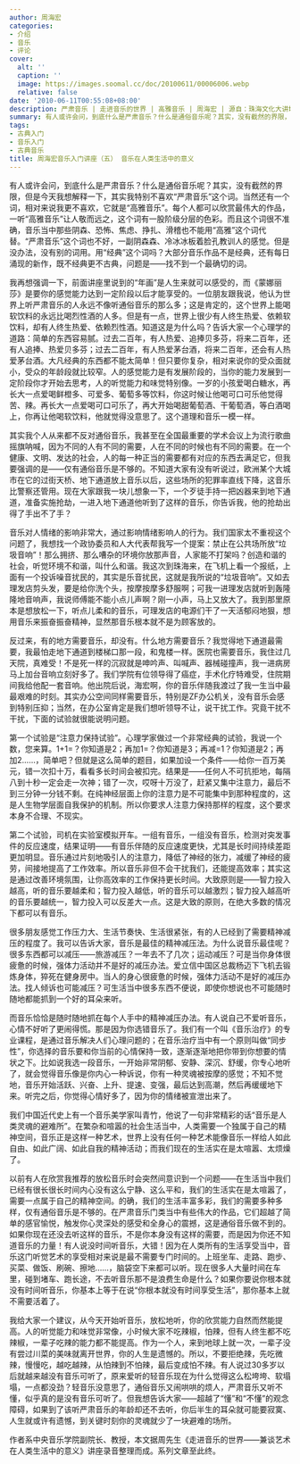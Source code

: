```yaml
---
author: 周海宏
categories:
- 介绍
- 音乐
- 评论
cover:
  alt: ''
  caption: ''
  image: https://images.soomal.cc/doc/20100611/00006006.webp
  relative: false
date: '2010-06-11T00:55:08+08:00'
description: 严肃音乐 | 走进音乐的世界 | 高雅音乐 | 周海宏 | 源自：珠海文化大讲坛 | 版权：转载 |  平均/总评分：07.75/31
summary: 有人或许会问，到底什么是严肃音乐？什么是通俗音乐呢？其实，没有截然的界限，但是今天我想解释一下，其实我特别不喜欢“严肃音乐”这个词。当然还有一个词，相对来说我更不喜欢，它就是“高雅音乐”。每个人都可以欣赏最伟大的作品，一听“高雅音乐”让人敬而远之，这个词有一股阶级分层的色彩。而且这个词很不准确，音乐当中那些阴森、恐怖、焦虑、挣扎、滑稽也不能用“高雅”这个词代替。“严肃音乐”这个词也不好……
tags:
- 古典入门
- 音乐入门
- 古典音乐
title: 周海宏音乐入门讲座（五） 音乐在人类生活中的意义
---
```


有人或许会问，到底什么是严肃音乐？什么是通俗音乐呢？其实，没有截然的界限，但是今天我想解释一下，其实我特别不喜欢“严肃音乐”这个词。当然还有一个词，相对来说我更不喜欢，它就是“高雅音乐”。每个人都可以欣赏最伟大的作品，一听“高雅音乐”让人敬而远之，这个词有一股阶级分层的色彩。而且这个词很不准确，音乐当中那些阴森、恐怖、焦虑、挣扎、滑稽也不能用“高雅”这个词代替。“严肃音乐”这个词也不好，一副阴森森、冷冰冰板着脸孔教训人的感觉。但是没办法，没有别的词用。用“经典”这个词吗？大部分音乐作品不是经典，还有每日涌现的新作，既不经典更不古典，问题是――找不到一个最确切的词。

我再想强调一下，前面讲座里说到的“年画”是人生来就可以感受的，而《蒙娜丽莎》是要你的感觉能力达到一定阶段以后才能享受的。一位朋友跟我说，他认为世界上听严肃音乐的人永远不像听通俗音乐的那么多；这是肯定的，这个世界上能喝软饮料的永远比喝烈性酒的人多。但是有一点，世界上很少有人终生热爱、依赖软饮料，却有人终生热爱、依赖烈性酒。知道这是为什么吗？告诉大家一个心理学的道路：简单的东西容易腻。过去二百年，有人热爱、追捧贝多芬，将来二百年，还有人追捧、热爱贝多芬；过去二百年，有人热爱茅台酒，将来二百年，还会有人热爱茅台酒。大凡经典的东西都不能太简单！但只要你复杂，相对来说你的受众面就小，受众的年龄段就比较窄。人的感觉能力是有发展阶段的，当你的能力发展到一定阶段你才开始去思考，人的听觉能力和味觉特别像。一岁的小孩爱喝白糖水，再长大一点爱喝鲜橙多、可爱多、葡萄多等饮料，你这时候让他喝可口可乐他觉得苦、辣。再长大一点爱喝可口可乐了，再大开始喝甜葡萄酒、干葡萄酒，等白酒喝上，你再让他喝软饮料，他就觉得没意思了。这个道理和音乐一模一样。

其实我个人从来都不反对通俗音乐，我甚至在全国最重要的学术会议上为流行歌曲摇旗呐喊，因为不同的人有不同的需要，人在不同的时候也有不同的需要。在一个健康、文明、发达的社会，人的每一种正当的需要都有对应的东西去满足它，但我要强调的是――仅有通俗音乐是不够的。不知道大家有没有听说过，欧洲某个大城市在它的过街天桥、地下通道放上音乐以后，这些场所的犯罪率直线下降，这音乐比警察还管用。现在大家跟我一块儿想象一下，一个歹徒手持一把凶器来到地下通道，准备实施抢劫，一进入地下通道他听到了这样的音乐，你告诉我，他的抢劫出得了手出不了手？

音乐对人情绪的影响非常大，通过影响情绪影响人的行为。我们国家太不重视这个问题了，我想找一个政协委员和人大代表帮我写一个提案：禁止在公共场所放“垃圾音响”！那么拥挤、那么嘈杂的环境你放那声音，人家能不打架吗？创造和谐的社会，听觉环境不和谐，叫什么和谐。我这次到珠海来，在飞机上看一个报纸，上面有一个投诉噪音扰民的，其实是乐音扰民，这就是我所说的“垃圾音响”。又如去理发店剪头发，要是给你洗个头，按摩按摩多舒服啊；可我一进理发店就听到轰隆隆地音响声，我说师傅能不能小点儿声啊？刚一小声，马上又放大了。我到那里原本是想放松一下，听点儿柔和的音乐，可理发店的电源们干了一天活郁闷地狠，想用音乐来振奋振奋精神，显然那音乐根本就不是为顾客放的。

反过来，有的地方需要音乐，却没有。什么地方需要音乐？我觉得地下通道最需要，我最怕走地下通道到楼梯口那一段，和鬼楼一样。医院也需要音乐，我住过几天院，真难受！不是死一样的沉寂就是呻吟声、叫喊声、器械碰撞声，我一进病房马上加台音响立刻好多了。我们学院有位领导得了癌症，手术化疗特难受，住院期间我给他配一套音响。他出院后说，海宏啊，你的音乐伴随我渡过了我一生当中最最艰难的时刻。其实办公空间同样需要音乐，特别是ZF办公机关，没有音乐会感到特别压抑；当然，在办公室肯定是我们想听领导不让，说干扰工作。究竟干扰不干扰，下面的试验就很能说明问题。

第一个试验是“注意力保持试验”。心理学家做过一个非常经典的试验，我说一个数，您来算。1+1=？你知道是2；再加1=？你知道是3；再减=1？你知道是2；再加2……，简单吧？但就是这么简单的题目，如果加设一个条件――给你一百万美元，错一次扣十万，看看多长时间会被扣完。结果是――任何人不可抗拒地，每隔八到十秒一定会走一次神；错了一次，哎呀十万没了，赶紧又集中注意力，最后不到三分钟一分钱不剩。在纯神经层面上你的注意力是不可能集中到那种程度的，这是人生物学层面自我保护的机制。所以你要求人注意力保持那样的程度，这个要求本身不合理、不现实。

第二个试验，司机在实验室模拟开车。一组有音乐，一组没有音乐，检测对突发事件的反应速度，结果证明――有音乐伴随的反应速度更快，尤其是长时间持续差距更加明显。音乐通过片刻地吸引人的注意力，降低了神经的张力，减缓了神经的疲劳，间接地提高了工作效率。所以音乐非但不会干扰我们，还能提高效率；其实这是通过改善环境氛围，让你高效率的工作保持更长时间。大致原则是――智力投入越高，听的音乐要越柔和；智力投入越低，听的音乐可以越激烈；智力投入越高听的音乐要越统一，智力投入可以反差大一点。这是大致的原则，在绝大多数的情况下都可以有音乐。

很多朋友感觉工作压力大、生活节奏快、生活很紧张，有的人已经到了需要精神减压的程度了。我可以告诉大家，音乐是最佳的精神减压法。为什么说音乐最佳呢？很多东西都可以减压――旅游减压？一年去不了几次；运动减压？可是当你身体很疲惫的时候，强体力活动并不是好的减压办法。爱立信中国区总裁杨迈下飞机去锻炼身体，猝死在健身房中。当人的身心很疲惫的时候，强体力活动不是好的减压办法。找人倾诉也可能减压？可生活当中很多东西不便说，即使你想说也不可能随时随地都能抓到一个好的耳朵来听。

而音乐恰恰是随时随地抓在每个人手中的精神减压办法。有人说自己不爱听音乐，心情不好听了更闹得慌。那是因为你选错音乐了。我们有一个叫《音乐治疗》的专业课程，是通过音乐解决人们心理问题的；在音乐治疗当中有一个原则叫做“同步性”，你选择的音乐要和你当前的心情保持一致，逐渐逐渐地把你带到你想要的情状之下。比如说我选一段音乐，一开始非常阴郁、安静、深沉、舒缓，你专心地听了，就会觉得音乐像是你内心一种诉说，你有一种灵魂被按摩的感觉；不知不觉地，音乐开始活跃、兴奋、上升、提速、变强，最后达到高潮，然后再缓缓地下来。听完之后，你觉得心情好多了，因为你的情绪被宣泄出来了。

我们中国近代史上有一个音乐美学家叫青竹，他说了一句非常精彩的话“音乐是人类灵魂的避难所”。在繁杂和喧嚣的社会生活当中，人类需要一个独属于自己的精神空间，音乐正是这样一种艺术，世界上没有任何一种艺术能像音乐一样给人如此自由、如此广阔、如此自我的精神活动；而我们现在的生活实在是太喧嚣、太烦燥了。

以前有人在欣赏我推荐的放松音乐时会突然间意识到一个问题――在生活当中我们已经有很长很长时间内心没有这么宁静、这么平和，我们的生活实在是太喧嚣了，需要一点属于自己的精神空间。的确，我们的生活丰富多彩，我们的需要多种多样，仅有通俗音乐是不够的。在严肃音乐门类当中有些伟大的作品，它们超越了简单的感官愉悦，触发你心灵深处的感受和全身心的震撼，这是通俗音乐做不到的。如果你现在还没去听这样的音乐，不是你本身没有这样的需要，而是因为你还不知道音乐的力量！有人说没时间听音乐，大错！因为在人类所有的生活享受当中，音乐这门听觉艺术的享受相对来说是最不需要专门时间的。上班坐车、走路、跑步、买菜、做饭、刷碗、擦地……，脑袋空下来都可以听。现在很多人大量时间在车里，碰到堵车、跑长途，不去听音乐那不是浪费生命是什么？如果你要说你根本就没有时间听音乐，你基本上等于在说“你根本就没有时间享受生活”，那你基本上就不需要活着了。

我给大家一个建议，从今天开始听音乐，放松地听，你的欣赏能力自然而然能提高。人的听觉能力和味觉非常像，小时候大家不吃辣椒，怕辣，但有人终生都不吃辣椒，一辈子吃辣的能力都不能提高。作为一个人，来到地球上就一次，一辈子没有尝过川菜的美味就离开世界，你的人生是遗憾的。所以，不要拒绝辣，先吃微辣，慢慢吃，越吃越辣，从怕辣到不怕辣，最后变成怕不辣。有人说过30多岁以后就越来越没有音乐可听了，原来爱听的轻音乐现在为什么觉得这么松垮垮、软塌塌，一点都没劲？轻音乐没意思了，通俗音乐又闹哄哄的烦人，严肃音乐又听不懂，似乎真的是没有音乐可听了。但我想告诉大家――超越了“懂”和“不懂”的观念障碍，如果到了该听严肃音乐的年龄却还不去听，你后半生的耳朵就可能要寂寞、人生就或许有遗憾，到关键时刻你的灵魂就少了一块避难的场所。

作者系中央音乐学院副院长、教授，本文据周先生《走进音乐的世界――兼谈艺术在人类生活中的意义》讲座录音整理而成。系列文章至此终。